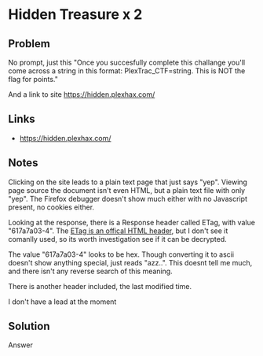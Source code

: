 # Hidden Treasure x 2

## Problem

No prompt, just this "Once you succesfully complete this challange you'll come across a string in this format: PlexTrac_CTF=string. This is NOT the flag for points."

And a link to site https://hidden.plexhax.com/

## Links

* https://hidden.plexhax.com/

## Notes

Clicking on the site leads to a plain text page that just says "yep".  Viewing page source the document isn't even HTML, but a plain text file with only "yep".  The Firefox debugger doesn't show much either with no Javascript present, no cookies either.

Looking at the response, there is a Response header called ETag, with value "617a7a03-4".  The [ETag is an offical HTML header](https://developer.mozilla.org/en-US/docs/Web/HTTP/Headers/ETag), but I don't see it comanlly used, so its worth investigation see if it can be decrypted.

The value "617a7a03-4" looks to be hex.  Though converting it to ascii doesn't show anything special, just reads "azz..".  This doesnt tell me much, and there isn't any reverse search of this meaning.

There is another header included, the last modified time.

I don't have a lead at the moment 


## Solution

Answer
